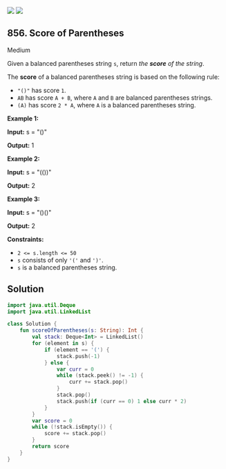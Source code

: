 [![](https://img.shields.io/github/stars/javadev/LeetCode-in-Kotlin?label=Stars&style=flat-square)](https://github.com/javadev/LeetCode-in-Kotlin)
[![](https://img.shields.io/github/forks/javadev/LeetCode-in-Kotlin?label=Fork%20me%20on%20GitHub%20&style=flat-square)](https://github.com/javadev/LeetCode-in-Kotlin/fork)

## 856\. Score of Parentheses

Medium

Given a balanced parentheses string `s`, return _the **score** of the string_.

The **score** of a balanced parentheses string is based on the following rule:

*   `"()"` has score `1`.
*   `AB` has score `A + B`, where `A` and `B` are balanced parentheses strings.
*   `(A)` has score `2 * A`, where `A` is a balanced parentheses string.

**Example 1:**

**Input:** s = "()"

**Output:** 1

**Example 2:**

**Input:** s = "(())"

**Output:** 2

**Example 3:**

**Input:** s = "()()"

**Output:** 2

**Constraints:**

*   `2 <= s.length <= 50`
*   `s` consists of only `'('` and `')'`.
*   `s` is a balanced parentheses string.

## Solution

```kotlin
import java.util.Deque
import java.util.LinkedList

class Solution {
    fun scoreOfParentheses(s: String): Int {
        val stack: Deque<Int> = LinkedList()
        for (element in s) {
            if (element == '(') {
                stack.push(-1)
            } else {
                var curr = 0
                while (stack.peek() != -1) {
                    curr += stack.pop()
                }
                stack.pop()
                stack.push(if (curr == 0) 1 else curr * 2)
            }
        }
        var score = 0
        while (!stack.isEmpty()) {
            score += stack.pop()
        }
        return score
    }
}
```